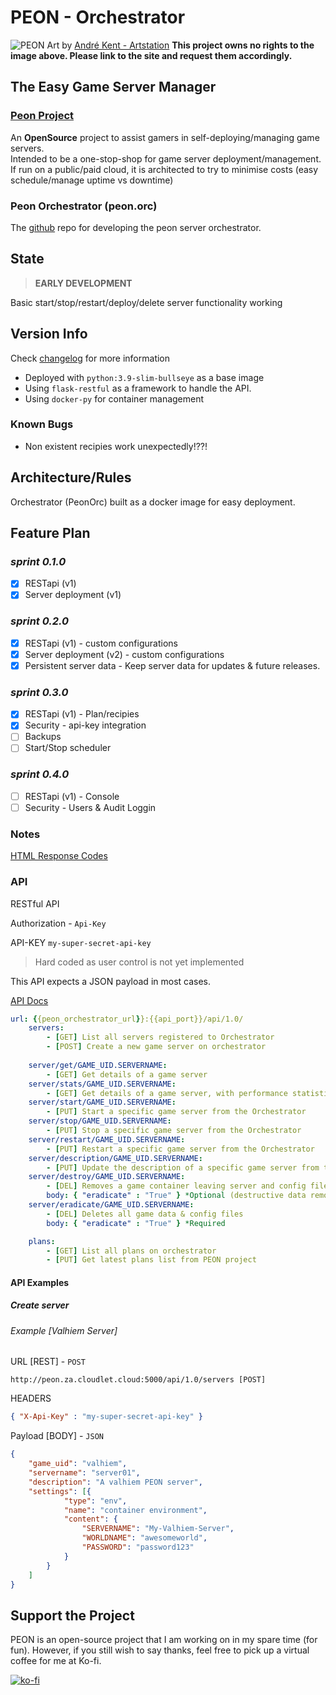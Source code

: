 # PEON - Orchestrator

![PEON](https://github.com/nox-noctua-consulting/peon/blob/main/media/andre-kent-peon-turntable.jpeg)
Art by [André Kent - Artstation](https://www.artstation.com/artwork/W2E0RQ)
**This project owns no rights to the image above. Please link to the site and request them accordingly.**

## The Easy Game Server Manager

### [Peon Project](https://github.com/nox-noctua-consulting/peon)

An **OpenSource** project to assist gamers in self-deploying/managing game servers.\
Intended to be a one-stop-shop for game server deployment/management.\
If run on a public/paid cloud, it is architected to try to minimise costs (easy schedule/manage uptime vs downtime)

### Peon Orchestrator (peon.orc)

The [github](https://github.com/nox-noctua-consulting/peon-orc/) repo for developing the peon server orchestrator.

## State

> **EARLY DEVELOPMENT**

Basic start/stop/restart/deploy/delete server functionality working

## Version Info

Check [changelog](https://github.com/nox-noctua-consulting/peon-orc/blob/master/changelog.md) for more information

- Deployed with ``python:3.9-slim-bullseye`` as a base image
- Using ``flask-restful`` as a framework to handle the API.
- Using ``docker-py`` for container management

### Known Bugs

- Non existent recipies work unexpectedly!??!

## Architecture/Rules

Orchestrator (PeonOrc) built as a docker image for easy deployment.

## Feature Plan

### *sprint 0.1.0*

- [x] RESTapi (v1)
- [x] Server deployment (v1)

### *sprint 0.2.0*

- [x] RESTapi (v1) - custom configurations
- [x] Server deployment (v2) - custom configurations
- [x] Persistent server data - Keep server data for updates & future releases.

### *sprint 0.3.0*

- [x] RESTapi (v1) - Plan/recipies
- [x] Security - api-key integration
- [ ] Backups
- [ ] Start/Stop scheduler
  
### *sprint 0.4.0*

- [ ] RESTapi (v1) - Console
- [ ] Security - Users & Audit Loggin

### Notes

[HTML Response Codes](https://www.restapitutorial.com/httpstatuscodes.html)

### API

RESTful API

Authorization - ``Api-Key``

API-KEY ``my-super-secret-api-key``
> Hard coded as user control is not yet implemented

This API expects a JSON payload in most cases.

[API Docs](http://api.peon.noxnoctua.com/)

```yaml
url: {{peon_orchestrator_url}}:{{api_port}}/api/1.0/
    servers:
        - [GET] List all servers registered to Orchestrator
        - [POST] Create a new game server on orchestrator
        
    server/get/GAME_UID.SERVERNAME:
        - [GET] Get details of a game server
    server/stats/GAME_UID.SERVERNAME:
        - [GET] Get details of a game server, with performance statistics
    server/start/GAME_UID.SERVERNAME:
        - [PUT] Start a specific game server from the Orchestrator
    server/stop/GAME_UID.SERVERNAME:
        - [PUT] Stop a specific game server from the Orchestrator
    server/restart/GAME_UID.SERVERNAME:
        - [PUT] Restart a specific game server from the Orchestrator
    server/description/GAME_UID.SERVERNAME:
        - [PUT] Update the description of a specific game server from the Orchestrator
    server/destroy/GAME_UID.SERVERNAME:
        - [DEL] Removes a game container leaving server and config files intact (optional flag to delete all files as well)
        body: { "eradicate" : "True" } *Optional (destructive data removal)
    server/eradicate/GAME_UID.SERVERNAME:
        - [DEL] Deletes all game data & config files
        body: { "eradicate" : "True" } *Required

    plans:
        - [GET] List all plans on orchestrator
        - [PUT] Get latest plans list from PEON project
```

#### API Examples

##### Create server

###### Example [Valhiem Server]

URL [REST] - ``POST``

```url
http://peon.za.cloudlet.cloud:5000/api/1.0/servers [POST]
```

HEADERS

```json
{ "X-Api-Key" : "my-super-secret-api-key" }
```

Payload [BODY] - ``JSON``

```json
{
    "game_uid": "valhiem",
    "servername": "server01",
    "description": "A valhiem PEON server",
    "settings": [{
            "type": "env",
            "name": "container environment",
            "content": {
                "SERVERNAME": "My-Valhiem-Server",
                "WORLDNAME": "awesomeworld",
                "PASSWORD": "password123"
            }
        }
    ]
}
```

## Support the Project

PEON is an open-source project that I am working on in my spare time (for fun).
However, if you still wish to say thanks, feel free to pick up a virtual coffee for me at Ko-fi.

[![ko-fi](https://ko-fi.com/img/githubbutton_sm.svg)](https://ko-fi.com/K3K567ILJ)
